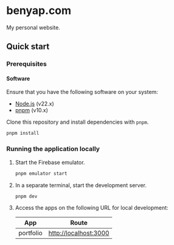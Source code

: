 # benyap.com

My personal website.

## Quick start

### Prerequisites

#### Software

Ensure that you have the following software on your system:

- [Node.js](https://nodejs.org/en/) (v22.x)
- [pnpm](https://pnpm.io/) (v10.x)

Clone this repository and install dependencies with `pnpm`.

```bash
pnpm install
```

### Running the application locally

1. Start the Firebase emulator.

   ```bash
   pnpm emulator start
   ```

2. In a separate terminal, start the development server.

   ```bash
   pnpm dev
   ```

3. Access the apps on the following URL for local development:

   | App       | Route                                          |
   | --------- | ---------------------------------------------- |
   | portfolio | [http://localhost:3000](http://localhost:3000) |
